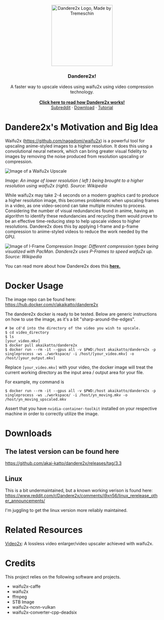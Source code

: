 <p align="center">
    <img src="https://i.imgur.com/ixiaGqT.jpgg" alt="Dandere2x Logo, Made by Tremeschin" width="200" height="200">
</p>

<h3 align="center">Dandere2x!</h3>
<p align="center">
  A faster way to upscale videos using waifu2x using video compression technology.
  <br>
  <br>
  <a href="https://github.com/aka-katto/dandere2x/wiki/How-Dandere2x-Works/"><strong>Click here to read how Dandere2x works! </strong></a>
  <br>
  <a href="https://www.reddit.com/r/Dandere2x/">Subreddit</a>
  ·
  <a href="https://github.com/aka-katto/dandere2x/releases/tag/2.0">Download</a>
  ·
  <a href="https://www.youtube.com/watch?v=5grmGE5al2A">Tutorial</a>
</p>

# Dandere2x's Motivation and Big Idea 

Waifu2x (https://github.com/nagadomi/waifu2x) is a powerful tool for upscaling anime-styled images to a higher resolution. It does this using a convolutional neural network, which can bring greater visual fidelity to images by removing the noise produced from resolution upscaling or compression.

![Image of a Waifu2x Upscale](https://i.imgur.com/irRaQ07.png)

*Image: An image of lower resolution ( left ) being brought to a higher resolution using waifu2x (right). Source: Wikipedia*


While waifu2x may take 2-4 seconds on a modern graphics card to produce a higher resolution image, this becomes problematic when upscaling frames in a video, as one video-second can take multiple minutes to process. Considering the number of visual redundancies found in anime, having an algorithm to identify these redundancies and recycling them would prove to be an effective time-reducing step to help upscale videos to higher resolutions. Dandere2x does this by applying I-frame and p-frame compression to anime-styled videos to reduce the work needed by the GPU.


![Image of I-Frame Compression](https://upload.wikimedia.org/wikipedia/commons/thumb/6/64/I_P_and_B_frames.svg/1920px-I_P_and_B_frames.svg.png)
*Image: Different compression types being visualized with PacMan. Dandere2x uses P-Frames to speed waifu2x up. Source: Wikipedia*

You can read more about how Dandere2x does this <a href="https://github.com/aka-katto/dandere2x/wiki/How-Dandere2x-Works/"><strong>here. </strong></a>

# Docker Usage

The image repo can be found here: https://hub.docker.com/r/akaikatto/dandere2x

The dandere2x docker is ready to be tested. Below are generic instructions on how to use the image, as it's a bit "sharp-around-the-edges".

```
# be cd'd into the directory of the video you wish to upscale. 
$ cd video_directory
$ ls
[your_video.mkv]
$ docker pull akaikatto/dandere2x
$ docker run --rm -it --gpus all -v $PWD:/host akaikatto/dandere2x -p singleprocess -ws ./workspace/ -i /host/[your_video.mkv] -o /host/[your_output.mkv]
```

Replace `[your_video.mkv]` with your video, the docker image will treat the current working directory as the input area / output area for your file. 

For example, my command is 
```
$ docker run --rm -it --gpus all -v $PWD:/host akaikatto/dandere2x -p singleprocess -ws ./workspace/ -i /host/yn_moving.mkv -o /host/yn_moving_upscaled.mkv
```

Assert that you have `nvidia-container-toolkit` installed on your respective machine in order to correctly utilize the image. 

# Downloads

## The latest version can be found here

https://github.com/akai-katto/dandere2x/releases/tag/3.3

## Linux

This is a bit undermaintained, but a known working verison is found here: https://www.reddit.com/r/Dandere2x/comments/i9xn56/linux_rerelease_other_announcements/

I'm juggling to get the linux version more reliably maintained. 

# Related Resources

[Video2x](https://github.com/k4yt3x/video2x): A lossless video enlarger/video upscaler achieved with waifu2x.

# Credits

This project relies on the following software and projects.

- waifu2x-caffe
- waifu2x
- ffmpeg
- STB Image
- waifu2x-ncnn-vulkan
- waifu2x-converter-cpp-deadsix 
